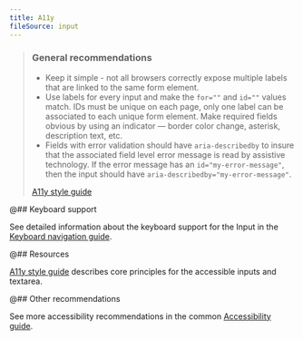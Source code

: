 ```yaml
---
title: A11y
fileSource: input
---
```


> ### General recommendations
>
> - Keep it simple - not all browsers correctly expose multiple labels that are linked to the same form element.
> - Use labels for every input and make the `for=""` and `id=""` values match. IDs must be unique on each page, only one label can be associated to each unique form element.
>   Make required fields obvious by using an indicator — border color change, asterisk, description text, etc.
> - Fields with error validation should have `aria-describedby` to insure that the associated field level error message is read by assistive technology. If the error message has an `id="my-error-message"`, then the input should have `aria-describedby="my-error-message"`.
>
> [A11y style guide](https://a11y-style-guide.com/style-guide/section-forms.html#kssref-forms-text-fields)

@## Keyboard support

See detailed information about the keyboard support for the Input in the [Keyboard navigation guide](/core-principles/a11y/a11y-keyboard/#ae2a0e).

@## Resources

[A11y style guide](https://a11y-style-guide.com/style-guide/section-forms.html#kssref-forms-text-fields) describes core principles for the accessible inputs and textarea.

@## Other recommendations

See more accessibility recommendations in the common [Accessibility guide](/core-principles/a11y/).
